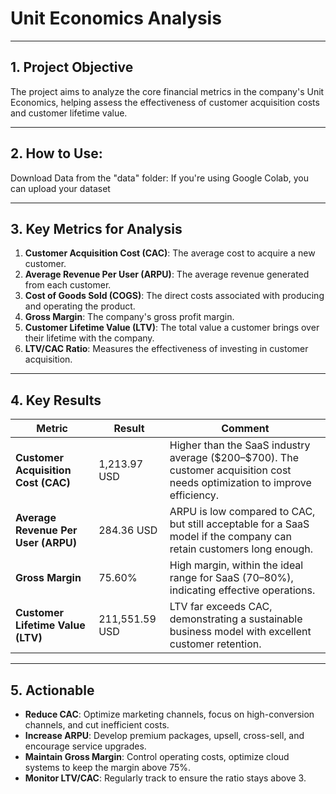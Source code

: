# Unit Economics Analysis 
---
## 1. Project Objective
The project aims to analyze the core financial metrics in the company's Unit Economics, helping assess the effectiveness of customer acquisition costs and customer lifetime value.

---
## 2. How to Use: 
Download Data from the "data" folder:
If you're using Google Colab, you can upload your dataset

---

## 3. Key Metrics for Analysis
1. **Customer Acquisition Cost (CAC)**: The average cost to acquire a new customer.
2. **Average Revenue Per User (ARPU)**: The average revenue generated from each customer.
3. **Cost of Goods Sold (COGS)**: The direct costs associated with producing and operating the product.
4. **Gross Margin**: The company's gross profit margin.
5. **Customer Lifetime Value (LTV)**: The total value a customer brings over their lifetime with the company.
6. **LTV/CAC Ratio**: Measures the effectiveness of investing in customer acquisition.

--- 
## 4. Key Results
| **Metric**                          | **Result**     | **Comment**                                                                                                                  |
| ----------------------------------- | -------------- | ---------------------------------------------------------------------------------------------------------------------------- |
| **Customer Acquisition Cost (CAC)** | 1,213.97 USD   | Higher than the SaaS industry average (\$200–\$700). The customer acquisition cost needs optimization to improve efficiency. |
| **Average Revenue Per User (ARPU)** | 284.36 USD     | ARPU is low compared to CAC, but still acceptable for a SaaS model if the company can retain customers long enough.          |
| **Gross Margin**                    | 75.60%         | High margin, within the ideal range for SaaS (70–80%), indicating effective operations.                                      |
| **Customer Lifetime Value (LTV)**   | 211,551.59 USD | LTV far exceeds CAC, demonstrating a sustainable business model with excellent customer retention.                           |

---

## 5. Actionable
- **Reduce CAC**: Optimize marketing channels, focus on high-conversion channels, and cut inefficient costs.
- **Increase ARPU**: Develop premium packages, upsell, cross-sell, and encourage service upgrades.
- **Maintain Gross Margin**: Control operating costs, optimize cloud systems to keep the margin above 75%.
- **Monitor LTV/CAC**: Regularly track to ensure the ratio stays above 3.



